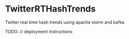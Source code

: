# TwitterRTHashTrends
Twitter real time hash trends using apache storm and kafka

TODO: // deployment instructions 

